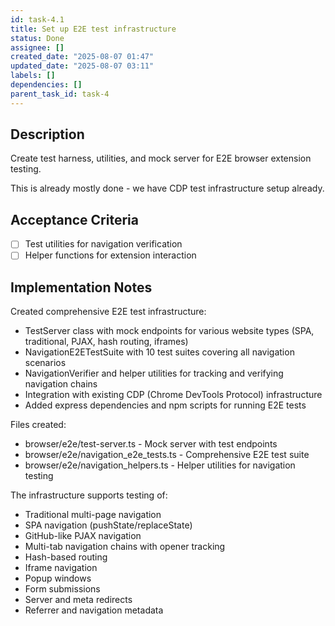 ```yaml
---
id: task-4.1
title: Set up E2E test infrastructure
status: Done
assignee: []
created_date: "2025-08-07 01:47"
updated_date: "2025-08-07 03:11"
labels: []
dependencies: []
parent_task_id: task-4
---
```


## Description

Create test harness, utilities, and mock server for E2E browser extension testing.

This is already mostly done - we have CDP test infrastructure setup already.

## Acceptance Criteria

- [ ] Test utilities for navigation verification
- [ ] Helper functions for extension interaction

## Implementation Notes

Created comprehensive E2E test infrastructure:

- TestServer class with mock endpoints for various website types (SPA, traditional, PJAX, hash routing, iframes)
- NavigationE2ETestSuite with 10 test suites covering all navigation scenarios
- NavigationVerifier and helper utilities for tracking and verifying navigation chains
- Integration with existing CDP (Chrome DevTools Protocol) infrastructure
- Added express dependencies and npm scripts for running E2E tests

Files created:

- browser/e2e/test-server.ts - Mock server with test endpoints
- browser/e2e/navigation_e2e_tests.ts - Comprehensive E2E test suite
- browser/e2e/navigation_helpers.ts - Helper utilities for navigation testing

The infrastructure supports testing of:

- Traditional multi-page navigation
- SPA navigation (pushState/replaceState)
- GitHub-like PJAX navigation
- Multi-tab navigation chains with opener tracking
- Hash-based routing
- Iframe navigation
- Popup windows
- Form submissions
- Server and meta redirects
- Referrer and navigation metadata
